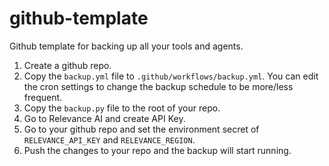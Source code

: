 # github-template
Github template for backing up all your tools and agents.

1. Create a github repo.
2. Copy the `backup.yml` file to `.github/workflows/backup.yml`. You can edit the cron settings to change the backup schedule to be more/less frequent.
3. Copy the `backup.py` file to the root of your repo.
4. Go to Relevance AI and create API Key.
5. Go to your github repo and set the environment secret of `RELEVANCE_API_KEY` and `RELEVANCE_REGION`.
6. Push the changes to your repo and the backup will start running.